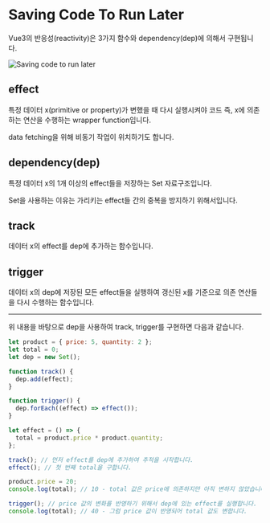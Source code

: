 # Saving Code To Run Later

Vue3의 반응성(reactivity)은 3가지 함수와 dependency(dep)에 의해서 구현됩니다.

<Image src="../_images/saving_code_to_run_later.png" alt="Saving code to run later" />

## effect

특정 데이터 x(primitive or property)가 변했을 때 다시 실행시켜야 코드 즉, x에 의존하는 연산을 수행하는 wrapper function입니다.

data fetching을 위해 비동기 작업이 위치하기도 합니다.

## dependency(dep)

특정 데이터 x의 1개 이상의 effect들을 저장하는 Set 자료구조입니다.

Set을 사용하는 이유는 가리키는 effect들 간의 중복을 방지하기 위해서입니다.

## track

데이터 x의 effect를 dep에 추가하는 함수입니다.

## trigger

데이터 x의 dep에 저장된 모든 effect들을 실행하여 갱신된 x를 기준으로 의존 연산들을 다시 수행하는 함수입니다.

---

위 내용을 바탕으로 dep을 사용하여 track, trigger를 구현하면 다음과 같습니다.

```js
let product = { price: 5, quantity: 2 };
let total = 0;
let dep = new Set();

function track() {
  dep.add(effect);
}

function trigger() {
  dep.forEach((effect) => effect());
}

let effect = () => {
  total = product.price * product.quantity;
};
```

```js
track(); // 먼저 effect를 dep에 추가하여 추적을 시작합니다.
effect(); // 첫 번째 total을 구합니다.

product.price = 20;
console.log(total); // 10 - total 값은 price에 의존하지만 아직 변하지 않았습니다.

trigger(); // price 값의 변화를 반영하기 위해서 dep에 있는 effect를 실행합니다.
console.log(total); // 40 - 그럼 price 값이 반영되어 total 값도 변합니다.
```
